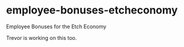 # employee-bonuses-etcheconomy
Employee Bonuses for the Etch Economy

Trevor is working on this too.

